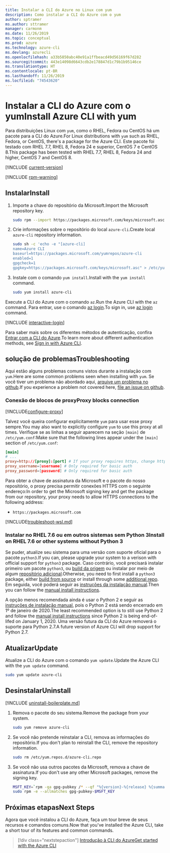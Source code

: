 ```yaml
---
title: Instalar a CLI do Azure no Linux com yum
description: Como instalar a CLI do Azure com o yum
author: sptramer
ms.author: sttramer
manager: carmonm
ms.date: 11/26/2019
ms.topic: conceptual
ms.prod: azure
ms.technology: azure-cli
ms.devlang: azurecli
ms.openlocfilehash: a33b5850abc40e91a1ffbeacd49d56169f67d282
ms.sourcegitcommit: 443e14098d6643cdb2e178847d1c79b1b95146ce
ms.translationtype: HT
ms.contentlocale: pt-BR
ms.lasthandoff: 11/26/2019
ms.locfileid: "74543620"
---
```

# <a name="install-azure-cli-with-yum"></a><span data-ttu-id="6d883-103">Instalar a CLI do Azure com o yum</span><span class="sxs-lookup"><span data-stu-id="6d883-103">Install Azure CLI with yum</span></span>

<span data-ttu-id="6d883-104">Para distribuições Linux com `yum`, como o RHEL, Fedora ou CentOS há um pacote para a CLI do Azure.</span><span class="sxs-lookup"><span data-stu-id="6d883-104">For Linux distributions with `yum` such as RHEL, Fedora, or CentOS, there's a package for the Azure CLI.</span></span> <span data-ttu-id="6d883-105">Este pacote foi testado com RHEL 7.7, RHEL 8, Fedora 24 e superior, CentOS 7 e CentOS 8.</span><span class="sxs-lookup"><span data-stu-id="6d883-105">This package has been tested with RHEL 7.7, RHEL 8, Fedora 24 and higher, CentOS 7 and CentOS 8.</span></span>

[!INCLUDE [current-version](includes/current-version.md)]

[!INCLUDE [rpm-warning](includes/rpm-warning.md)]

## <a name="install"></a><span data-ttu-id="6d883-106">Instalar</span><span class="sxs-lookup"><span data-stu-id="6d883-106">Install</span></span>

1. <span data-ttu-id="6d883-107">Importe a chave do repositório da Microsoft.</span><span class="sxs-lookup"><span data-stu-id="6d883-107">Import the Microsoft repository key.</span></span>

   ```bash
   sudo rpm --import https://packages.microsoft.com/keys/microsoft.asc
   ```

2. <span data-ttu-id="6d883-108">Crie informações sobre o repositório do local `azure-cli`.</span><span class="sxs-lookup"><span data-stu-id="6d883-108">Create local `azure-cli` repository information.</span></span>

   ```bash
   sudo sh -c 'echo -e "[azure-cli]
   name=Azure CLI
   baseurl=https://packages.microsoft.com/yumrepos/azure-cli
   enabled=1
   gpgcheck=1
   gpgkey=https://packages.microsoft.com/keys/microsoft.asc" > /etc/yum.repos.d/azure-cli.repo'
   ```

3. <span data-ttu-id="6d883-109">Instale com o comando `yum install`.</span><span class="sxs-lookup"><span data-stu-id="6d883-109">Install with the `yum install` command.</span></span>

   ```bash
   sudo yum install azure-cli
   ```

<span data-ttu-id="6d883-110">Execute a CLI do Azure com o comando `az`.</span><span class="sxs-lookup"><span data-stu-id="6d883-110">Run the Azure CLI with the `az` command.</span></span> <span data-ttu-id="6d883-111">Para entrar, use o comando [az login](/cli/azure/reference-index#az-login).</span><span class="sxs-lookup"><span data-stu-id="6d883-111">To sign in, use [az login](/cli/azure/reference-index#az-login) command.</span></span>

[!INCLUDE [interactive-login](includes/interactive-login.md)]

<span data-ttu-id="6d883-112">Para saber mais sobre os diferentes métodos de autenticação, confira [Entrar com a CLI do Azure](authenticate-azure-cli.md).</span><span class="sxs-lookup"><span data-stu-id="6d883-112">To learn more about different authentication methods, see [Sign in with Azure CLI](authenticate-azure-cli.md).</span></span>

## <a name="troubleshooting"></a><span data-ttu-id="6d883-113">solução de problemas</span><span class="sxs-lookup"><span data-stu-id="6d883-113">Troubleshooting</span></span>

<span data-ttu-id="6d883-114">Aqui estão alguns problemas comuns vistos durante a instalação com `yum`.</span><span class="sxs-lookup"><span data-stu-id="6d883-114">Here are some common problems seen when installing with `yum`.</span></span> <span data-ttu-id="6d883-115">Se você tiver um problema não abordado aqui, [arquive um problema no github](https://github.com/Azure/azure-cli/issues).</span><span class="sxs-lookup"><span data-stu-id="6d883-115">If you experience a problem not covered here, [file an issue on github](https://github.com/Azure/azure-cli/issues).</span></span>

### <a name="proxy-blocks-connection"></a><span data-ttu-id="6d883-116">Conexão de blocos de proxy</span><span class="sxs-lookup"><span data-stu-id="6d883-116">Proxy blocks connection</span></span>

[!INCLUDE[configure-proxy](includes/configure-proxy.md)]

<span data-ttu-id="6d883-117">Talvez você queira configurar explicitamente `yum` para usar esse proxy sempre.</span><span class="sxs-lookup"><span data-stu-id="6d883-117">You may also want to explicitly configure `yum` to use this proxy at all times.</span></span> <span data-ttu-id="6d883-118">Verifique se as linhas a seguir aparecem na seção `[main]` de `/etc/yum.conf`:</span><span class="sxs-lookup"><span data-stu-id="6d883-118">Make sure that the following lines appear under the `[main]` section of `/etc/yum.conf`:</span></span>

```yum.conf
[main]
# ...
proxy=http://[proxy]:[port] # If your proxy requires https, change http->https
proxy_username=[username] # Only required for basic auth
proxy_password=[password] # Only required for basic auth
```

<span data-ttu-id="6d883-119">Para obter a chave de assinatura da Microsoft e o pacote do nosso repositório, o proxy precisa permitir conexões HTTPS com o seguinte endereço:</span><span class="sxs-lookup"><span data-stu-id="6d883-119">In order to get the Microsoft signing key and get the package from our repository, your proxy needs to allow HTTPS connections to the following address:</span></span>

* `https://packages.microsoft.com`

[!INCLUDE[troubleshoot-wsl.md](includes/troubleshoot-wsl.md)]

### <a name="install-on-rhel-76-or-other-systems-without-python-3"></a><span data-ttu-id="6d883-120">Instalar no RHEL 7.6 ou em outros sistemas sem Python 3</span><span class="sxs-lookup"><span data-stu-id="6d883-120">Install on RHEL 7.6 or other systems without Python 3</span></span>

<span data-ttu-id="6d883-121">Se puder, atualize seu sistema para uma versão com suporte oficial para o pacote `python3`.</span><span class="sxs-lookup"><span data-stu-id="6d883-121">If you can, please upgrade your system to a verison with official support for `python3` package.</span></span> <span data-ttu-id="6d883-122">Caso contrário, você precisará instalar primeiro um pacote `python3`, ou [build da origem](https://github.com/linux-on-ibm-z/docs/wiki/Building-Python-3.6.x) ou instalar por meio de algum [repositório adicional](https://developers.redhat.com/blog/2018/08/13/install-python3-rhel/).</span><span class="sxs-lookup"><span data-stu-id="6d883-122">Otherwise, you need to first install a `python3` package, either [build from source](https://github.com/linux-on-ibm-z/docs/wiki/Building-Python-3.6.x) or install through some [additional repo](https://developers.redhat.com/blog/2018/08/13/install-python3-rhel/).</span></span> <span data-ttu-id="6d883-123">Em seguida, você poderá seguir as [instruções da instalação manual](install-azure-cli-linux.md).</span><span class="sxs-lookup"><span data-stu-id="6d883-123">Then you can follow the [manual install instructions](install-azure-cli-linux.md).</span></span>

<span data-ttu-id="6d883-124">A opção menos recomendada ainda é usar o Python 2 e seguir as [instruções de instalação manual](install-azure-cli-linux.md), pois o Python 2 está sendo encerrado em 1º de janeiro de 2020.</span><span class="sxs-lookup"><span data-stu-id="6d883-124">The least recommended option is to still use Python 2 and follow the [manual install instructions](install-azure-cli-linux.md) since Python 2 is being end-of-lifed on January 1, 2020.</span></span> <span data-ttu-id="6d883-125">Uma versão futura da CLI do Azure removerá o suporte para Python 2.7.</span><span class="sxs-lookup"><span data-stu-id="6d883-125">A future version of Azure CLI will drop support for Python 2.7.</span></span>

## <a name="update"></a><span data-ttu-id="6d883-126">Atualizar</span><span class="sxs-lookup"><span data-stu-id="6d883-126">Update</span></span>

<span data-ttu-id="6d883-127">Atualize a CLI do Azure com o comando `yum update`.</span><span class="sxs-lookup"><span data-stu-id="6d883-127">Update the Azure CLI with the `yum update` command.</span></span>

```bash
sudo yum update azure-cli
```

## <a name="uninstall"></a><span data-ttu-id="6d883-128">Desinstalar</span><span class="sxs-lookup"><span data-stu-id="6d883-128">Uninstall</span></span>

[!INCLUDE [uninstall-boilerplate.md](includes/uninstall-boilerplate.md)]

1. <span data-ttu-id="6d883-129">Remova o pacote do seu sistema.</span><span class="sxs-lookup"><span data-stu-id="6d883-129">Remove the package from your system.</span></span>

   ```bash
   sudo yum remove azure-cli
   ```

2. <span data-ttu-id="6d883-130">Se você não pretende reinstalar a CLI, remova as informações do repositório.</span><span class="sxs-lookup"><span data-stu-id="6d883-130">If you don't plan to reinstall the CLI, remove the repository information.</span></span>

   ```bash
   sudo rm /etc/yum.repos.d/azure-cli.repo
   ```

3. <span data-ttu-id="6d883-131">Se você não usa outros pacotes da Microsoft, remova a chave de assinatura.</span><span class="sxs-lookup"><span data-stu-id="6d883-131">If you don't use any other Microsoft packages, remove the signing key.</span></span>

   ```bash
   MSFT_KEY=`rpm -qa gpg-pubkey /* --qf "%{version}-%{release} %{summary}\n" | grep Microsoft | awk '{print $1}'`
   sudo rpm -e --allmatches gpg-pubkey-$MSFT_KEY
   ```

## <a name="next-steps"></a><span data-ttu-id="6d883-132">Próximas etapas</span><span class="sxs-lookup"><span data-stu-id="6d883-132">Next Steps</span></span>

<span data-ttu-id="6d883-133">Agora que você instalou a CLI do Azure, faça um tour breve de seus recursos e comandos comuns.</span><span class="sxs-lookup"><span data-stu-id="6d883-133">Now that you've installed the Azure CLI, take a short tour of its features and common commands.</span></span>

> [!div class="nextstepaction"]
> [<span data-ttu-id="6d883-134">Introdução à CLI do Azure</span><span class="sxs-lookup"><span data-stu-id="6d883-134">Get started with the Azure CLI</span></span>](get-started-with-azure-cli.md)
